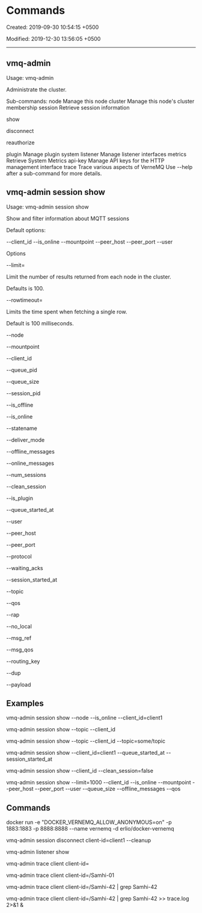 # Commands

Created: 2019-09-30 10:54:15 +0500

Modified: 2019-12-30 13:56:05 +0500

---

## vmq-admin
Usage: vmq-admin <sub-command>

Administrate the cluster.

Sub-commands:
node Manage this node
cluster Manage this node's cluster membership
session Retrieve session information

show

disconnect

reauthorize

plugin Manage plugin system
listener Manage listener interfaces
metrics Retrieve System Metrics
api-key Manage API keys for the HTTP management interface
trace Trace various aspects of VerneMQ
Use --help after a sub-command for more details.

## vmq-admin session show

Usage: vmq-admin session show

Show and filter information about MQTT sessions

Default options:

--client_id --is_online --mountpoint --peer_host --peer_port --user

Options

--limit=<NumberOfResults>

Limit the number of results returned from each node in the cluster.

Defaults is 100.

--rowtimeout=<NumberOfMilliseconds>

Limits the time spent when fetching a single row.

Default is 100 milliseconds.

--node

--mountpoint

--client_id

--queue_pid

--queue_size

--session_pid

--is_offline

--is_online

--statename

--deliver_mode

--offline_messages

--online_messages

--num_sessions

--clean_session

--is_plugin

--queue_started_at

--user

--peer_host

--peer_port

--protocol

--waiting_acks

--session_started_at

--topic

--qos

--rap

--no_local

--msg_ref

--msg_qos

--routing_key

--dup

--payload

## Examples

vmq-admin session show --node --is_online --client_id=client1

vmq-admin session show --topic --client_id

vmq-admin session show --topic --client_id --topic=some/topic

vmq-admin session show --client_id=client1 --queue_started_at --session_started_at

vmq-admin session show --client_id --clean_session=false

vmq-admin session show --limit=1000 --client_id --is_online --mountpoint --peer_host --peer_port --user --queue_size --offline_messages --qos

## Commands

docker run -e "DOCKER_VERNEMQ_ALLOW_ANONYMOUS=on" -p 1883:1883 -p 8888:8888 --name vernemq -d erlio/docker-vernemq

vmq-admin session disconnect client-id=client1 --cleanup

vmq-admin listener show

vmq-admin trace client client-id=<client-id>

vmq-admin trace client client-id=/Samhi-01

vmq-admin trace client client-id=/Samhi-42 | grep Samhi-42

vmq-admin trace client client-id=/Samhi-42 | grep Samhi-42 >> trace.log 2>&1 &


